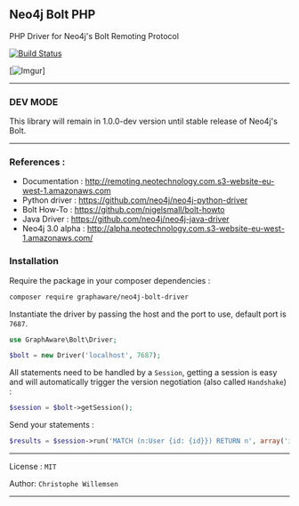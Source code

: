 ## Neo4j Bolt PHP

PHP Driver for Neo4j's Bolt Remoting Protocol

[![Build Status](https://travis-ci.org/graphaware/neo4j-bolt-php.svg?branch=master)](https://travis-ci.org/graphaware/neo4j-bolt-php)


[![Imgur](http://i.imgur.com/25gnaVk.png)]

---

### DEV MODE

This library will remain in 1.0.0-dev version until stable release of Neo4j's Bolt.

---

### References :

* Documentation : http://remoting.neotechnology.com.s3-website-eu-west-1.amazonaws.com
* Python driver : https://github.com/neo4j/neo4j-python-driver
* Bolt How-To : https://github.com/nigelsmall/bolt-howto
* Java Driver : https://github.com/neo4j/neo4j-java-driver
* Neo4j 3.0 alpha : http://alpha.neotechnology.com.s3-website-eu-west-1.amazonaws.com/

### Installation

Require the package in your composer dependencies :

```bash
composer require graphaware/neo4j-bolt-driver
```

Instantiate the driver by passing the host and the port to use, default port is `7687`.

```php
use GraphAware\Bolt\Driver;

$bolt = new Driver('localhost', 7687);
```

All statements need to be handled by a `Session`, getting a session is easy and will automatically trigger the
version negotiation (also called `Handshake`) :

```php
$session = $bolt->getSession();
```

Send your statements :

```php
$results = $session->run('MATCH (n:User {id: {id}}) RETURN n', array('id' => 123));
```

---

License : `MIT`

Author: `Christophe Willemsen`

---